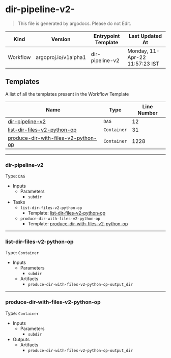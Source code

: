# dir-pipeline-v2-

> This file is generated by argodocs. Please do not Edit.

|Kind|Version|Entrypoint Template|Last Updated At|
|----|----|----|----|
|Workflow|argoproj.io/v1alpha1|dir-pipeline-v2|Monday, 11-Apr-22 11:57:23 IST|


## Templates

A list of all the templates present in the Workflow Template

|Name|Type|Line Number|
|----|----|----|
|[dir-pipeline-v2](#dir-pipeline-v2)|`DAG`|12|
|[list-dir-files-v2-python-op](#list-dir-files-v2-python-op)|`Container`|31|
|[produce-dir-with-files-v2-python-op](#produce-dir-with-files-v2-python-op)|`Container`|1228|

---

### dir-pipeline-v2

Type: `DAG`


- Inputs
    - Parameters
        - `subdir`
- Tasks
    - `list-dir-files-v2-python-op`
        - Template: [list-dir-files-v2-python-op](#list-dir-files-v2-python-op)
    - `produce-dir-with-files-v2-python-op`
        - Template: [produce-dir-with-files-v2-python-op](#produce-dir-with-files-v2-python-op)

---

### list-dir-files-v2-python-op

Type: `Container`


- Inputs
    - Parameters
        - `subdir`
    - Artifacts
        - `produce-dir-with-files-v2-python-op-output_dir`

---

### produce-dir-with-files-v2-python-op

Type: `Container`


- Inputs
    - Parameters
        - `subdir`
- Outputs
    - Artifacts
        - `produce-dir-with-files-v2-python-op-output_dir`

